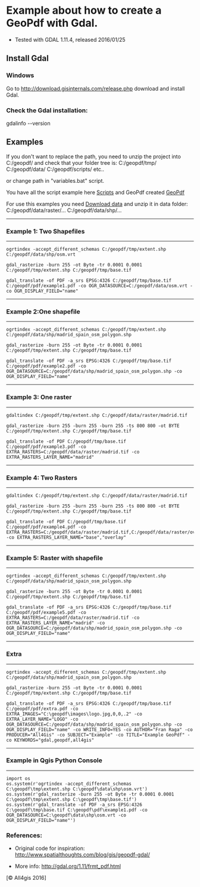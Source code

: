# Example about how to create a GeoPdf with Gdal.

* Tested with GDAL 1.11.4, released 2016/01/25

## Install Gdal

### Windows

Go to http://download.gisinternals.com/release.php download and install Gdal. 

### Check the Gdal installation:

gdalinfo --version


## Examples

If you don't want to replace the path, you need to unzip the project into C:/geopdf/ 
and check that your folder tree is:
C:/geopdf/tmp/
C:/geopdf/data/
C:/geopdf/scripts/
etc..

or change path in "variables.bat" script.


You have all the script example here [Scripts](https://github.com/All4Gis/GeoPdfGdal/tree/master/scripts) and GeoPdf created [GeoPdf](https://drive.google.com/open?id=0B9VDXRxK5etKb1RaejZXcUFzZ2s)

For use this examples you need [Download data](https://drive.google.com/open?id=0B9VDXRxK5etKQTAwMjc3bUxnVzg) and unzip it in data folder:
C:/geopdf/data/raster/...
C:/geopdf/data/shp/...

******************************************
### Example 1: Two Shapefiles 
******************************************

```  
ogrtindex -accept_different_schemas C:/geopdf/tmp/extent.shp C:/geopdf/data/shp/osm.vrt

gdal_rasterize -burn 255 -ot Byte -tr 0.0001 0.0001 C:/geopdf/tmp/extent.shp C:/geopdf/tmp/base.tif

gdal_translate -of PDF -a_srs EPSG:4326 C:/geopdf/tmp/base.tif C:/geopdf/pdf/example1.pdf -co OGR_DATASOURCE=C:/geopdf/data/osm.vrt -co OGR_DISPLAY_FIELD="name"
```

********************************************************
### Example 2:One shapefile  
********************************************************
```
ogrtindex -accept_different_schemas C:/geopdf/tmp/extent.shp C:/geopdf/data/shp/madrid_spain_osm_polygon.shp

gdal_rasterize -burn 255 -ot Byte -tr 0.0001 0.0001 C:/geopdf/tmp/extent.shp C:/geopdf/tmp/base.tif

gdal_translate -of PDF -a_srs EPSG:4326 C:/geopdf/tmp/base.tif C:/geopdf/pdf/example2.pdf -co OGR_DATASOURCE=C:/geopdf/data/shp/madrid_spain_osm_polygon.shp -co OGR_DISPLAY_FIELD="name"
```

******************************************
### Example 3: One raster  
******************************************

``` 
gdaltindex C:/geopdf/tmp/extent.shp C:/geopdf/data/raster/madrid.tif
 
gdal_rasterize -burn 255 -burn 255 -burn 255 -ts 800 800 -ot BYTE C:/geopdf/tmp/extent.shp C:/geopdf/tmp/base.tif

gdal_translate -of PDF C:/geopdf/tmp/base.tif C:/geopdf/pdf/example3.pdf -co EXTRA_RASTERS=C:/geopdf/data/raster/madrid.tif -co EXTRA_RASTERS_LAYER_NAME="madrid"
``` 

******************************************
### Example 4: Two Rasters  
******************************************
 
```
gdaltindex C:/geopdf/tmp/extent.shp C:/geopdf/data/raster/madrid.tif
 
gdal_rasterize -burn 255 -burn 255 -burn 255 -ts 800 800 -ot BYTE C:/geopdf/tmp/extent.shp C:/geopdf/tmp/base.tif

gdal_translate -of PDF C:/geopdf/tmp/base.tif C:/geopdf/pdf/example4.pdf -co EXTRA_RASTERS=C:/geopdf/data/raster/madrid.tif,C:/geopdf/data/raster/overlay.tif -co EXTRA_RASTERS_LAYER_NAME="base","overlay"
```

********************************************************
### Example 5: Raster with shapefile  
********************************************************

```
ogrtindex -accept_different_schemas C:/geopdf/tmp/extent.shp C:/geopdf/data/shp/madrid_spain_osm_polygon.shp

gdal_rasterize -burn 255 -ot Byte -tr 0.0001 0.0001 C:/geopdf/tmp/extent.shp C:/geopdf/tmp/base.tif

gdal_translate -of PDF -a_srs EPSG:4326 C:/geopdf/tmp/base.tif C:/geopdf/pdf/example5.pdf -co EXTRA_RASTERS=C:/geopdf/data/raster/madrid.tif -co EXTRA_RASTERS_LAYER_NAME="madrid" -co OGR_DATASOURCE=C:/geopdf/data/shp/madrid_spain_osm_polygon.shp -co OGR_DISPLAY_FIELD="name" 
```
 
********************************************************
### Extra  
********************************************************

```
ogrtindex -accept_different_schemas C:/geopdf/tmp/extent.shp C:/geopdf/data/shp/madrid_spain_osm_polygon.shp

gdal_rasterize -burn 255 -ot Byte -tr 0.0001 0.0001 C:/geopdf/tmp/extent.shp C:/geopdf/tmp/base.tif

gdal_translate -of PDF -a_srs EPSG:4326 C:/geopdf/tmp/base.tif C:/geopdf/pdf/extra.pdf -co EXTRA_IMAGES="C:\geopdf\images\logo.jpg,0,0,.2" -co EXTRA_LAYER_NAME="LOGO" -co OGR_DATASOURCE=C:/geopdf/data/shp/madrid_spain_osm_polygon.shp -co OGR_DISPLAY_FIELD="name" -co WRITE_INFO=YES -co AUTHOR="Fran Raga" -co PRODUCER="All4Gis" -co SUBJECT="Example" -co TITLE="Example GeoPdf" -co KEYWORDS="gdal,geopdf,all4gis"

```

********************************************************
### Example in Qgis Python Console  
********************************************************

```
import os
os.system(r'ogrtindex -accept_different_schemas C:\geopdf\tmp\extent.shp C:\geopdf\data\shp\osm.vrt')
os.system(r'gdal_rasterize -burn 255 -ot Byte -tr 0.0001 0.0001 C:\geopdf\tmp\extent.shp C:\geopdf\tmp\base.tif')
os.system(r'gdal_translate -of PDF -a_srs EPSG:4326 C:\geopdf\tmp\base.tif C:\geopdf\pdf\example1.pdf -co OGR_DATASOURCE=C:\geopdf\data\shp\osm.vrt -co OGR_DISPLAY_FIELD="name"')
```

### References:

* Original code for inspiration:
http://www.spatialthoughts.com/blog/gis/geopdf-gdal/

* More info:
http://gdal.org/1.11/frmt_pdf.html


[© All4gis 2016]

